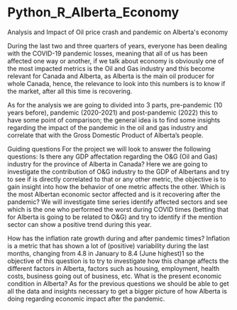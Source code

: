 # Python_R_Alberta_Economy
 Analysis and Impact of Oil price crash and pandemic on Alberta's economy 

During the last two and three quarters of years, everyone has been dealing with the COVID-19 pandemic losses, meaning that all of us has been affected one way or another, if we talk about economy is obviously one of the most impacted metrics is the Oil and Gas industry and this become relevant for Canada and Alberta, as Alberta is the main oil producer for whole Canada, hence, the relevance to look into this numbers is to know if the market, after all this time is recovering.

As for the analysis we are going to divided into 3 parts, pre-pandemic (10 years before), pandemic (2020-2021) and post-pandemic (2022) this to have some point of comparison; the general idea is to find some insights regarding the impact of the pandemic in the oil and gas industry and correlate that with the Gross Domestic Product of Alberta’s people.

Guiding questions
For the project we will look to answer the following questions:
Is there any GDP affectation regarding the O&G (Oil and Gas) industry for the province of Alberta in Canada? 
Here we are going to investigate the contribution of O&G industry to the GDP of Albertans and try to see if is directly correlated to that or any other metric, the objective is to gain insight into how the behavior of one metric affects the other.
Which is the most Albertan economic sector affected and is it recovering after the pandemic?
We will investigate time series identify affected sectors and see which is the one who performed the worst during COVID times (betting that for Alberta is going to be related to O&G) and try to identify if the mention sector can show a positive trend during this year.

How has the inflation rate growth during and after pandemic times? 
Inflation is a metric that has shown a lot of (positive) variability during the last months, changing from 4.8 in January to 8.4 (June highest)1 so the objective of this question is to try to investigate how this change affects the different factors in Alberta, factors such as housing, employment, health costs, business going out of business, etc.
What is the present economic condition in Alberta? 
As for the previous questions we should be able to get all the data and insights necessary to get a bigger picture of how Alberta is doing regarding economic impact after the pandemic.


